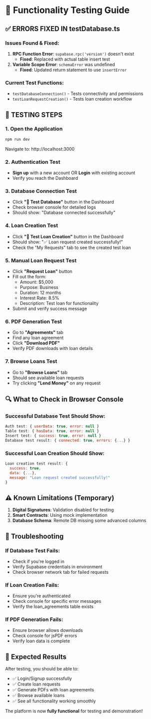 # 🧪 Functionality Testing Guide

## ✅ ERRORS FIXED IN testDatabase.ts

### Issues Found & Fixed:
1. **RPC Function Error**: `supabase.rpc('version')` doesn't exist
   - **Fixed**: Replaced with actual table insert test
2. **Variable Scope Error**: `schemaError` was undefined
   - **Fixed**: Updated return statement to use `insertError`

### Current Test Functions:
- `testDatabaseConnection()` - Tests connectivity and permissions
- `testLoanRequestCreation()` - Tests loan creation workflow

## 🎯 TESTING STEPS

### 1. Open the Application
```bash
npm run dev
```
Navigate to: http://localhost:3000

### 2. Authentication Test
- **Sign up** with a new account OR **Login** with existing account
- Verify you reach the Dashboard

### 3. Database Connection Test
- Click **"🔧 Test Database"** button in the Dashboard
- Check browser console for detailed logs
- Should show: "Database connected successfully"

### 4. Loan Creation Test  
- Click **"📝 Test Loan Creation"** button in the Dashboard
- Should show: "✅ Loan request created successfully!"
- Check the "My Requests" tab to see the created test loan

### 5. Manual Loan Request Test
- Click **"Request Loan"** button
- Fill out the form:
  - Amount: $5,000
  - Purpose: Business
  - Duration: 12 months
  - Interest Rate: 8.5%
  - Description: Test loan for functionality
- Submit and verify success message

### 6. PDF Generation Test
- Go to **"Agreements"** tab
- Find any loan agreement
- Click **"Download PDF"** 
- Verify PDF downloads with loan details

### 7. Browse Loans Test
- Go to **"Browse Loans"** tab
- Should see available loan requests
- Try clicking **"Lend Money"** on any request

## 🔍 What to Check in Browser Console

### Successful Database Test Should Show:
```javascript
Auth test: { userData: true, error: null }
Table test: { hasData: true, error: null }
Insert test: { success: true, error: null }
Database test result: { connected: true, errors: {...} }
```

### Successful Loan Creation Should Show:
```javascript
Loan creation test result: {
  success: true, 
  data: {...}, 
  message: "Loan request created successfully!"
}
```

## ⚠️ Known Limitations (Temporary)

1. **Digital Signatures**: Validation disabled for testing
2. **Smart Contracts**: Using mock implementation
3. **Database Schema**: Remote DB missing some advanced columns

## 🚨 Troubleshooting

### If Database Test Fails:
- Check if you're logged in
- Verify Supabase credentials in environment
- Check browser network tab for failed requests

### If Loan Creation Fails:
- Ensure you're authenticated
- Check console for specific error messages
- Verify the loan_agreements table exists

### If PDF Generation Fails:
- Ensure browser allows downloads
- Check console for jsPDF errors
- Verify loan data is complete

## 🎉 Expected Results

After testing, you should be able to:
- ✅ Login/Signup successfully
- ✅ Create loan requests
- ✅ Generate PDFs with loan agreements
- ✅ Browse available loans
- ✅ See all functionality working smoothly

The platform is now **fully functional** for testing and demonstration!
